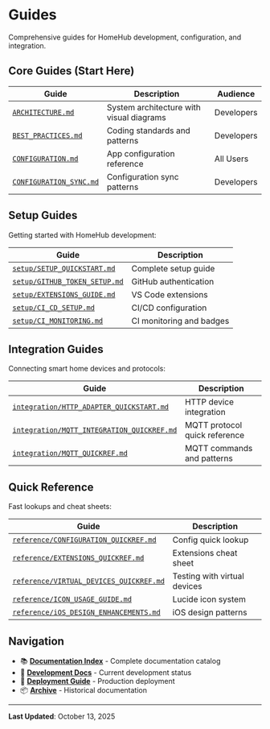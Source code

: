 # Guides

Comprehensive guides for HomeHub development, configuration, and integration.

## Core Guides (Start Here)

| Guide | Description | Audience |
|-------|-------------|----------|
| [`ARCHITECTURE.md`](ARCHITECTURE.md) | System architecture with visual diagrams | Developers |
| [`BEST_PRACTICES.md`](BEST_PRACTICES.md) | Coding standards and patterns | Developers |
| [`CONFIGURATION.md`](CONFIGURATION.md) | App configuration reference | All Users |
| [`CONFIGURATION_SYNC.md`](CONFIGURATION_SYNC.md) | Configuration sync patterns | Developers |

## Setup Guides

Getting started with HomeHub development:

| Guide | Description |
|-------|-------------|
| [`setup/SETUP_QUICKSTART.md`](setup/SETUP_QUICKSTART.md) | Complete setup guide |
| [`setup/GITHUB_TOKEN_SETUP.md`](setup/GITHUB_TOKEN_SETUP.md) | GitHub authentication |
| [`setup/EXTENSIONS_GUIDE.md`](setup/EXTENSIONS_GUIDE.md) | VS Code extensions |
| [`setup/CI_CD_SETUP.md`](setup/CI_CD_SETUP.md) | CI/CD configuration |
| [`setup/CI_MONITORING.md`](setup/CI_MONITORING.md) | CI monitoring and badges |

## Integration Guides

Connecting smart home devices and protocols:

| Guide | Description |
|-------|-------------|
| [`integration/HTTP_ADAPTER_QUICKSTART.md`](integration/HTTP_ADAPTER_QUICKSTART.md) | HTTP device integration |
| [`integration/MQTT_INTEGRATION_QUICKREF.md`](integration/MQTT_INTEGRATION_QUICKREF.md) | MQTT protocol quick reference |
| [`integration/MQTT_QUICKREF.md`](integration/MQTT_QUICKREF.md) | MQTT commands and patterns |

## Quick Reference

Fast lookups and cheat sheets:

| Guide | Description |
|-------|-------------|
| [`reference/CONFIGURATION_QUICKREF.md`](reference/CONFIGURATION_QUICKREF.md) | Config quick lookup |
| [`reference/EXTENSIONS_QUICKREF.md`](reference/EXTENSIONS_QUICKREF.md) | Extensions cheat sheet |
| [`reference/VIRTUAL_DEVICES_QUICKREF.md`](reference/VIRTUAL_DEVICES_QUICKREF.md) | Testing with virtual devices |
| [`reference/ICON_USAGE_GUIDE.md`](reference/ICON_USAGE_GUIDE.md) | Lucide icon system |
| [`reference/iOS_DESIGN_ENHANCEMENTS.md`](reference/iOS_DESIGN_ENHANCEMENTS.md) | iOS design patterns |

## Navigation

- 📚 **[Documentation Index](../INDEX.md)** - Complete documentation catalog
- 🔧 **[Development Docs](../development/)** - Current development status
- 🚀 **[Deployment Guide](../deployment/CLOUDFLARE_DEPLOYMENT.md)** - Production deployment
- 📦 **[Archive](../archive/)** - Historical documentation

---

**Last Updated**: October 13, 2025
